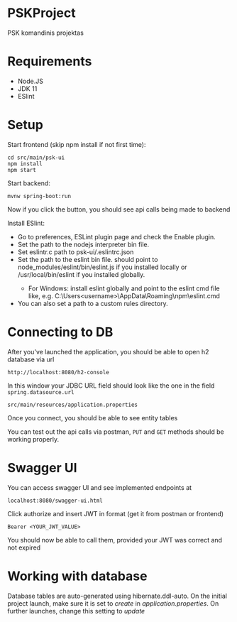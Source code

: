 # PSKProject
PSK komandinis projektas

# Requirements
  - Node.JS
  - JDK 11
  - ESlint
  
# Setup
Start frontend (skip npm install if not first time):
```
cd src/main/psk-ui
npm install
npm start
```

Start backend: 
```
mvnw spring-boot:run
```

Now if you click the button, you should see api calls being made to backend

Install ESlint:
- Go to preferences, ESLint plugin page and check the Enable plugin.
- Set the path to the nodejs interpreter bin file.
- Set eslintr.c path to psk-ui/.eslintrc.json
- Set the path to the eslint bin file. should point to <project path>node_modules/eslint/bin/eslint.js if you installed locally or /usr/local/bin/eslint if you installed globally.
    - For Windows: install eslint globally and point to the eslint cmd file like, e.g. C:\Users\<username>\AppData\Roaming\npm\eslint.cmd
- You can also set a path to a custom rules directory.

# Connecting to DB

After you've launched the application, you should be able to open h2 database via url
```
http://localhost:8080/h2-console
```

In this window your JDBC URL field should look like the one in the field `spring.datasource.url`

```
src/main/resources/application.properties
```

Once you connect, you should be able to see entity tables

You can test out the api calls via postman, `PUT` and `GET` methods should be working properly.

# Swagger UI

You can access swagger UI and see implemented endpoints at
```
localhost:8080/swagger-ui.html
```
Click authorize and insert JWT in format (get it from postman or frontend)
```
Bearer <YOUR_JWT_VALUE>
```
You should now be able to call them, provided your JWT was correct and not expired

# Working with database

Database tables are auto-generated using hibernate.ddl-auto. On the initial project launch, make sure it is set to *create* in *application.properties*. On further launches, change this setting to *update*